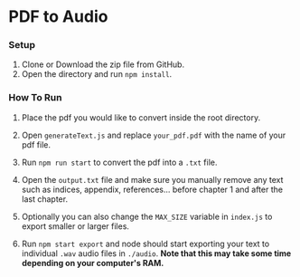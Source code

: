 # PDF to Audio

### Setup
1. Clone or Download the zip file from GitHub.
2. Open the directory and run `npm install`.

### How To Run
1. Place the pdf you would like to convert inside the root directory.

2. Open `generateText.js` and replace `your_pdf.pdf` with the name of your pdf file.

3. Run `npm run start` to convert the pdf into a `.txt` file.

4. Open the `output.txt` file and make sure you manually remove any text such as indices, appendix, references... before chapter 1 and after the last chapter.

5. Optionally you can also change the `MAX_SIZE` variable in `index.js` to export smaller or larger files.

6. Run `npm start export` and node should start exporting your text to individual `.wav` audio files in `./audio`.
**Note that this may take some time depending on your computer's RAM.**
